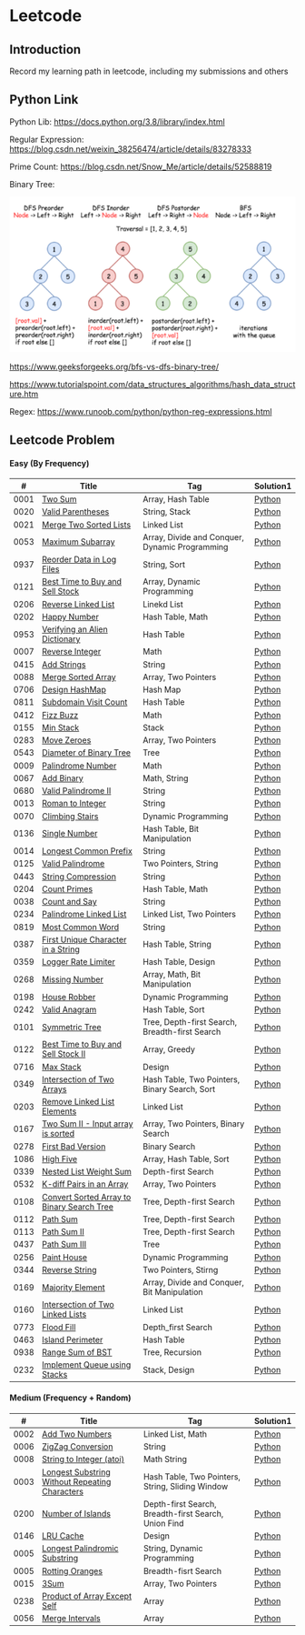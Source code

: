# Leetcode

## Introduction 

Record my learning path in leetcode, including my submissions and others

## Python Link

Python Lib: https://docs.python.org/3.8/library/index.html

Regular Expression: https://blog.csdn.net/weixin_38256474/article/details/83278333

Prime Count: https://blog.csdn.net/Snow_Me/article/details/52588819

Binary Tree: 

![binary tree](https://github.com/yanray/leetcode/blob/master/pictures/binary_tree_traversal.png)

https://www.geeksforgeeks.org/bfs-vs-dfs-binary-tree/

https://www.tutorialspoint.com/data_structures_algorithms/hash_data_structure.htm

Regex: https://www.runoob.com/python/python-reg-expressions.html

## Leetcode Problem

#### Easy (By Frequency)

| # | Title | Tag | Solution1 | 
|---| ----- | --- | --------- | 
| 0001 | [Two Sum](https://leetcode.com/problems/two-sum/) | Array, Hash Table | [Python](https://github.com/yanray/leetcode/blob/master/problems/0001Two_Sum/0001Two_Sum.md) | 
| 0020 | [Valid Parentheses](https://leetcode.com/problems/valid-parentheses/) | String, Stack | [Python](https://github.com/yanray/leetcode/blob/master/problems/0020Valid_Parentheses/0020Valid_Parentheses.md) | 
| 0021 | [Merge Two Sorted Lists](https://leetcode.com/problems/merge-two-sorted-lists/)| Linked List | [Python](https://github.com/yanray/leetcode/blob/master/problems/0021Merge_Two_Sorted%20_Lists/0021Merge_Two_Sorted%20_Lists.md) | 
| 0053 | [Maximum Subarray](https://leetcode.com/problems/maximum-subarray/)| Array, Divide and Conquer, Dynamic Programming | [Python](https://github.com/yanray/leetcode/blob/master/problems/0053Maximum_Subarray/0053Maximum%20Subarray.md) | 
| 0937 | [Reorder Data in Log Files](https://leetcode.com/problems/reorder-data-in-log-files/)| String, Sort | [Python](https://github.com/yanray/leetcode/blob/master/problems/0937Reorder_Data_in_Log_Files/0937Reorder_Data_in_Log_Files.md) | 
| 0121 | [Best Time to Buy and Sell Stock](https://leetcode.com/problems/best-time-to-buy-and-sell-stock/)| Array, Dynamic Programming | [Python](https://github.com/yanray/leetcode/blob/master/problems/0121Best_Time_to_Buy_and_Sell_Stock/0121Best_Time_to_Buy_and_Sell_Stock.md) | 
| 0206 | [Reverse Linked List](https://leetcode.com/problems/reverse-linked-list/)| Linekd List | [Python](https://github.com/yanray/leetcode/blob/master/problems/0206Reverse_Linked_List/0206Reverse_Linked_List.md) | 
| 0202 | [Happy Number](https://leetcode.com/problems/happy-number/)| Hash Table, Math | [Python](https://github.com/yanray/leetcode/blob/master/problems/0202Happy_Number/0202Happy_Number.md) | 
| 0953 | [Verifying an Alien Dictionary](https://leetcode.com/problems/verifying-an-alien-dictionary/)| Hash Table | [Python](https://github.com/yanray/leetcode/blob/master/problems/0953Verifying_an_Alien_Dictionary/0953Verifying_an_Alien_Dictionary.md) | 
| 0007 | [Reverse Integer](https://leetcode.com/problems/reverse-integer/)| Math | [Python](https://github.com/yanray/leetcode/blob/master/problems/0007Reverse_Integer/0007Reverse_Integer.md) | 
| 0415 | [Add Strings](https://leetcode.com/problems/add-strings/)| String | [Python](https://github.com/yanray/leetcode/blob/master/problems/0415Add_Strings/0415Add_Strings.md) | 
| 0088 | [Merge Sorted Array](https://leetcode.com/problems/merge-sorted-array/)| Array, Two Pointers | [Python](https://github.com/yanray/leetcode/blob/master/problems/0088Merge_Sorted_Array/0088Merge_Sorted_Array.md) | 
| 0706 | [Design HashMap](https://leetcode.com/problems/design-hashmap/)| Hash Map | [Python](https://github.com/yanray/leetcode/blob/master/problems/0706Design_HashMap/0706Design_HashMap.md) | 
| 0811 | [Subdomain Visit Count](https://leetcode.com/problems/subdomain-visit-count/)| Hash Table | [Python](https://github.com/yanray/leetcode/blob/master/problems/0811Subdomain_Visit_Count/0811Subdomain_Visit_Count.md) | 
| 0412 | [Fizz Buzz](https://leetcode.com/problems/fizz-buzz/)| Math | [Python](https://github.com/yanray/leetcode/blob/master/problems/0412Fizz_Buzz/0412Fizz_Buzz.md) | 
| 0155 | [Min Stack](https://leetcode.com/problems/min-stack/)| Stack | [Python](https://github.com/yanray/leetcode/blob/master/problems/0155Min_Stack/0155Min_Stack.md) | 
| 0283 | [Move Zeroes](https://leetcode.com/problems/move-zeroes/)| Array, Two Pointers | [Python](https://github.com/yanray/leetcode/blob/master/problems/0283Move_Zeroes/0283Move_Zeroes.md) | 
| 0543 | [Diameter of Binary Tree](https://leetcode.com/problems/diameter-of-binary-tree/)| Tree | [Python](https://github.com/yanray/leetcode/blob/master/problems/0543Diameter_of_Binary_Tree/0543Diameter_of_Binary_Tree.md) | 
| 0009 | [Palindrome Number](https://leetcode.com/problems/palindrome-number/)| Math | [Python](https://github.com/yanray/leetcode/blob/master/problems/0009Palindrome_Number/0009Palindrome_Number.md) | 
| 0067 | [Add Binary](https://leetcode.com/problems/add-binary/)| Math, String | [Python](https://github.com/yanray/leetcode/blob/master/problems/0067Add_Binary/0067Add_Binary.md) | 
| 0680 | [Valid Palindrome II](https://leetcode.com/problems/valid-palindrome-ii/)| String | [Python](https://github.com/yanray/leetcode/blob/master/problems/0680Valid_Palindrome_II/0680Valid_Palindrome_II.md) | 
| 0013 | [Roman to Integer](https://leetcode.com/problems/roman-to-integer)| String | [Python](https://github.com/yanray/leetcode/blob/master/problems/0013Roman_to_Integer/0013Roman_to_Integer.md) | 
| 0070 | [Climbing Stairs](https://leetcode.com/problems/climbing-stairs/)| Dynamic Programming | [Python](https://github.com/yanray/leetcode/blob/master/problems/0070Climbing_Stairs/0070Climbing_Stairs.md) | 
| 0136 | [Single Number](https://leetcode.com/problems/single-number/)| Hash Table, Bit Manipulation | [Python](https://github.com/yanray/leetcode/blob/master/problems/0136Single_Number/0136Single_Number.md) | 
| 0014 | [Longest Common Prefix](https://leetcode.com/problems/longest-common-prefix/)| String | [Python](https://github.com/yanray/leetcode/blob/master/problems/0014Longest_Common_Prefix/0014Longest_Common_Prefix.md) | 
| 0125 | [Valid Palindrome](https://leetcode.com/problems/valid-palindrome/)| Two Pointers, String | [Python](https://github.com/yanray/leetcode/blob/master/problems/0125Valid_Palindrome/0125Valid_Palindrome.md) | 
| 0443 | [String Compression](https://leetcode.com/problems/string-compression/)| String | [Python](https://github.com/yanray/leetcode/blob/master/problems/0443String_Compression/0443String_Compression.md) | 
| 0204 | [Count Primes](https://leetcode.com/problems/count-primes/)| Hash Table, Math | [Python](https://github.com/yanray/leetcode/blob/master/problems/0204Count_Primes/0204Count_Primes.md) | 
| 0038 | [Count and Say](https://leetcode.com/problems/count-and-say/)| String | [Python](https://github.com/yanray/leetcode/blob/master/problems/0038Count_and_Say/0038Count_and_Say.md) | 
| 0234 | [Palindrome Linked List](https://leetcode.com/problems/palindrome-linked-list/)| Linked List, Two Pointers | [Python](https://github.com/yanray/leetcode/blob/master/problems/0234Palindrome_Linked_List/0234Palindrome_Linked_List.md) | 
| 0819 | [Most Common Word](https://leetcode.com/problems/most-common-word/)| String | [Python](https://github.com/yanray/leetcode/blob/master/problems/0819Most_Common_Word/0819Most_Common_Word.md) | 
| 0387 | [First Unique Character in a String](https://leetcode.com/problems/first-unique-character-in-a-string/)| Hash Table, String | [Python](https://github.com/yanray/leetcode/blob/master/problems/0387First_Unique_Character_in_a_String/0387First_Unique_Character_in_a_String.md) | 
| 0359 | [Logger Rate Limiter](https://leetcode.com/problems/logger-rate-limiter/)| Hash Table, Design | [Python](https://github.com/yanray/leetcode/blob/master/problems/0359Logger_Rate_Limiter/0359Logger_Rate_Limiter.md) | 
| 0268 | [Missing Number](https://leetcode.com/problems/missing-number/)| Array, Math, Bit Manipulation | [Python](https://github.com/yanray/leetcode/blob/master/problems/0268Missing_Number/0268Missing_Number.md) | 
| 0198 | [House Robber](https://leetcode.com/problems/house-robber/)| Dynamic Programming | [Python](https://github.com/yanray/leetcode/blob/master/problems/0198House_Robber/0198House_Robber.md) | 
| 0242 | [Valid Anagram](https://leetcode.com/problems/valid-anagram/)| Hash Table, Sort | [Python](https://github.com/yanray/leetcode/blob/master/problems/0242Valid_Anagram/0242Valid_Anagram.md) | 
| 0101 | [Symmetric Tree](https://leetcode.com/problems/symmetric-tree/)| Tree, Depth-first Search, Breadth-first Search | [Python](https://github.com/yanray/leetcode/blob/master/problems/0101Symmetric_Tree/0101Symmetric_Tree.md) | 
| 0122 | [Best Time to Buy and Sell Stock II](https://leetcode.com/problems/best-time-to-buy-and-sell-stock-ii/)| Array, Greedy | [Python](https://github.com/yanray/leetcode/blob/master/problems/0122Best_Time_to_Buy_and_Sell_Stock_II/0122Best_Time_to_Buy_and_Sell_Stock_II.md) | 
| 0716 | [Max Stack](https://leetcode.com/problems/max-stack/)| Design | [Python](https://github.com/yanray/leetcode/blob/master/problems/0716Max_Stack/0716Max_Stack.md) | 
| 0349 | [Intersection of Two Arrays](https://leetcode.com/problems/intersection-of-two-arrays/)| Hash Table, Two Pointers, Binary Search, Sort | [Python](https://github.com/yanray/leetcode/blob/master/problems/0349Intersection_of_Two_Arrays/0349Intersection_of_Two_Arrays.md) | 
| 0203 | [Remove Linked List Elements](https://leetcode.com/problems/remove-linked-list-elements/)| Linked List | [Python](https://github.com/yanray/leetcode/blob/master/problems/0203Remove_Linked_List_Elements/0203Remove_Linked_List_Elements.md) | 
| 0167 | [Two Sum II - Input array is sorted](https://leetcode.com/problems/two-sum-ii-input-array-is-sorted/)| Array, Two Pointers, Binary Search | [Python](https://github.com/yanray/leetcode/blob/master/problems/0167Two_Sum_II/0167Two_Sum_II.md) | 
| 0278 | [First Bad Version](https://leetcode.com/problems/first-bad-version/)| Binary Search | [Python](https://github.com/yanray/leetcode/blob/master/problems/0278First_Bad_Version/0278First_Bad_Version.md) | 
| 1086 | [High Five](https://leetcode.com/problems/high-five/)| Array, Hash Table, Sort | [Python](https://github.com/yanray/leetcode/blob/master/problems/1086High_Five/1086High_Five.md) | 
| 0339 | [Nested List Weight Sum](https://leetcode.com/problems/nested-list-weight-sum/)| Depth-first Search | [Python](https://github.com/yanray/leetcode/blob/master/problems/0339Nested_List_Weight_Sum/0339Nested_List_Weight_Sum.md) | 
| 0532 | [K-diff Pairs in an Array](https://leetcode.com/problems/k-diff-pairs-in-an-array/)| Array, Two Pointers | [Python](https://github.com/yanray/leetcode/blob/master/problems/0532Kdiff_Pairs_in_an_Array/0532Kdiff_Pairs_in_an_Array.md) | 
| 0108 | [Convert Sorted Array to Binary Search Tree](https://leetcode.com/problems/convert-sorted-array-to-binary-search-tree/)| Tree, Depth-first Search | [Python](https://github.com/yanray/leetcode/blob/master/problems/0108Convert_Sorted_Array_to_Binary_Search_Tree/0108Convert_Sorted_Array_to_Binary_Search_Tree.md) | 
| 0112 | [Path Sum](https://leetcode.com/problems/path-sum/)| Tree, Depth-first Search | [Python](https://github.com/yanray/leetcode/blob/master/problems/0112%20Path_Sum/0112%20Path_Sum.md) | 
| 0113 | [Path Sum II](https://leetcode.com/problems/path-sum-ii/)| Tree, Depth-first Search | [Python](https://github.com/yanray/leetcode/blob/master/problems/0113%20Path_Sum_II/0113%20Path_Sum_II.md) | 
| 0437 | [Path Sum III](https://leetcode.com/problems/path-sum-iii/)| Tree | [Python](https://github.com/yanray/leetcode/blob/master/problems/0437Path_Sum_III/0437Path_Sum_III.md) | 
| 0256 | [Paint House](https://leetcode.com/problems/paint-house/)| Dynamic Programming | [Python](https://github.com/yanray/leetcode/blob/master/problems/0256Paint_House/0256Paint_House.md) | 
| 0344 | [Reverse String](https://leetcode.com/problems/reverse-string/)| Two Pointers, Stirng | [Python](https://github.com/yanray/leetcode/blob/master/problems/0344Reverse_String/0344Reverse_String.md) | 
| 0169 | [Majority Element](https://leetcode.com/problems/majority-element/)| Array, Divide and Conquer, Bit Manipulation | [Python](https://github.com/yanray/leetcode/blob/master/problems/0169Majority_Element/0169Majority_Element.md) | 
| 0160 | [Intersection of Two Linked Lists](https://leetcode.com/problems/intersection-of-two-linked-lists/)| Linked List | [Python](https://github.com/yanray/leetcode/blob/master/problems/0160Intersection_of_Two_Linked_Lists/0160Intersection_of_Two_Linked_Lists.md) | 
| 0773 | [Flood Fill](https://leetcode.com/problems/flood-fill/)| Depth_first Search | [Python](https://github.com/yanray/leetcode/blob/master/problems/0773Flood_Fill/0773Flood_Fill.md) | 
| 0463 | [Island Perimeter](https://leetcode.com/problems/island-perimeter/)| Hash Table | [Python](https://github.com/yanray/leetcode/blob/master/problems/0463Island_Perimeter/0463Island_Perimeter.md) | 
| 0938 | [Range Sum of BST](https://leetcode.com/problems/range-sum-of-bst/)| Tree, Recursion | [Python](https://github.com/yanray/leetcode/blob/master/problems/0938Range_Sum_of_BST/0938Range_Sum_of_BST.md) | 
| 0232 | [Implement Queue using Stacks](https://leetcode.com/problems/implement-queue-using-stacks/)| Stack, Design | [Python](https://github.com/yanray/leetcode/blob/master/problems/0938Range_Sum_of_BST/0938Range_Sum_of_BST.md) | 



#### Medium (Frequency + Random)

| # | Title | Tag | Solution1 | 
|---| ----- | --- | --------- | 
| 0002 | [Add Two Numbers](https://leetcode.com/problems/add-two-numbers/)| Linked List, Math | [Python](https://github.com/yanray/leetcode/blob/master/medium/0002Add_Two_Numbers/0002Add_Two_Numbers.md) | 
| 0006 | [ZigZag Conversion](https://leetcode.com/problems/zigzag-conversion/)| String | [Python](https://github.com/yanray/leetcode/blob/master/medium/0006ZigZag_Conversion/0006ZigZag_Conversion.md) | 
| 0008 | [String to Integer (atoi)](https://leetcode.com/problems/string-to-integer-atoi/)| Math String | [Python](https://github.com/yanray/leetcode/blob/master/medium/0008String_to_Integer_(atoi)/0008String_to_Integer_(atoi).md) | 
| 0003 | [Longest Substring Without Repeating Characters](https://leetcode.com/problems/longest-substring-without-repeating-characters/)| Hash Table, Two Pointers, String, Sliding Window | [Python](https://github.com/yanray/leetcode/blob/master/medium/0003Longest_Substring_Without_Repeating_Characters/0003Longest_Substring_Without_Repeating_Characters.md) | 
| 0200 | [Number of Islands](https://leetcode.com/problems/number-of-islands/)| Depth-first Search, Breadth-first Search, Union Find | [Python](https://github.com/yanray/leetcode/blob/master/medium/0200Number_of_Islands/0200Number_of_Islands.md) | 
| 0146 | [LRU Cache](https://leetcode.com/problems/lru-cache/)| Design | [Python](https://github.com/yanray/leetcode/blob/master/medium/0146LRU_Cache/0146LRU_Cache.md) | 
| 0005 | [Longest Palindromic Substring](https://leetcode.com/problems/longest-palindromic-substring/)| String, Dynamic Programming | [Python](https://github.com/yanray/leetcode/blob/master/medium/0005Longest_Palindromic_Substring/0005Longest_Palindromic_Substring.md) | 
| 0005 | [Rotting Oranges](https://leetcode.com/problems/rotting-oranges/)| Breadth-fisrt Search | [Python](https://github.com/yanray/leetcode/blob/master/medium/0994Rotting_Oranges/0994Rotting_Oranges.md) | 
| 0015 | [3Sum](https://leetcode.com/problems/3sum/)| Array, Two Pointers | [Python](https://github.com/yanray/leetcode/blob/master/medium/0015_3Sum/0015_3Sum.md) | 
| 0238 | [Product of Array Except Self](https://leetcode.com/problems/product-of-array-except-self/)| Array | [Python](https://github.com/yanray/leetcode/blob/master/medium/0238Product_of_Array_Except_Self/0238Product_of_Array_Except_Self.md) | 
| 0056 | [Merge Intervals](https://leetcode.com/problems/merge-intervals/)| Array | [Python](https://github.com/yanray/leetcode/blob/master/medium/0056Merge_Intervals/0056Merge_Intervals.md) | 

<!-- ```diff
- text in red
+ text in green
! text in orange
# text in gray
``` -->